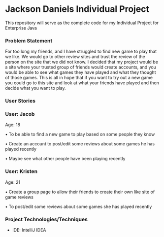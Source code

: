 # Jackson Daniels  Individual Project

This repository will serve as the complete code for my Individual Project for Enterprise Java

### Problem Statement

For too long my friends, and I have struggled to find new game to play that we like. We would go to other review sites and 
trust the review of the person on the site that we did not know. I decided that my project would be a site where your
trusted group of friends would create accounts, and you would be able to see what games they have played and what they thought
of those games. This is all in hope that if you want to try out a new game you could go to this site
and look at what your friends have played and then decide what you want to play. 

### User Stories

### User: Jacob
Age: 18

• To be able to find a new game to play based on some people they know

• Create an account to post/edit some reviews about some games he has played recently

• Maybe see what other people have been playing recently


### User: Kristen
Age: 21

• Create a group page to allow their friends to create their own like site of game reviews

• To post/edit some reviews about some games she has played recently

### Project Technologies/Techniques
* IDE: IntelliJ IDEA


